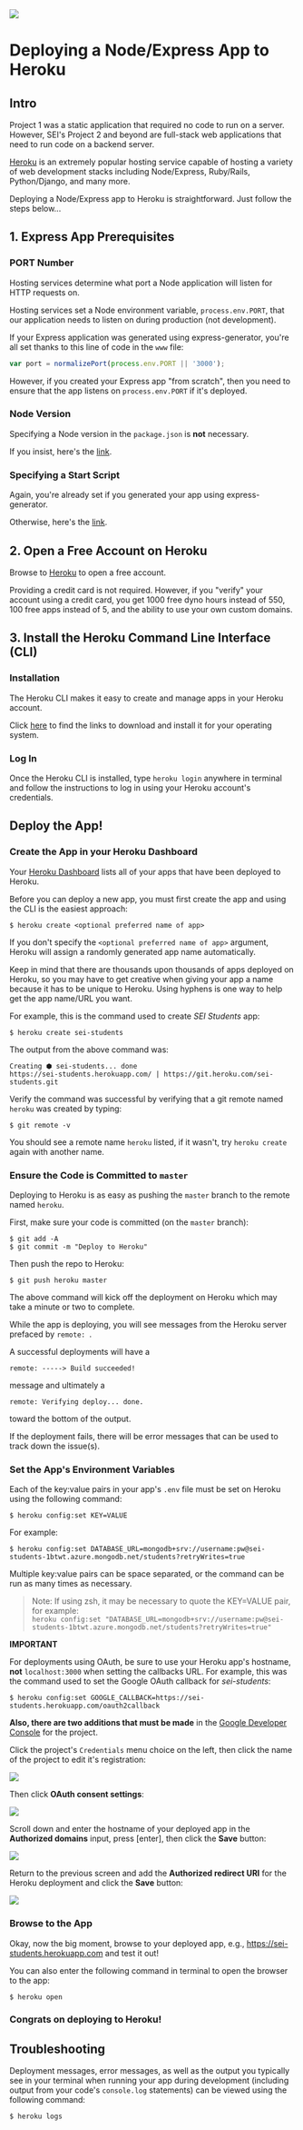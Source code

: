 <img src="https://i.imgur.com/AXPfb5w.png">

# Deploying a Node/Express App to Heroku

## Intro

Project 1 was a static application that required no code to run on a server.  However, SEI's Project 2 and beyond are full-stack web applications that need to run code on a backend server.

[Heroku](https://www.heroku.com) is an extremely popular hosting service capable of hosting a variety of web development stacks including Node/Express, Ruby/Rails, Python/Django, and many more.

Deploying a Node/Express app to Heroku is straightforward. Just follow the steps below...

## 1. Express App Prerequisites

### PORT Number

Hosting services determine what port a Node application will listen for HTTP requests on.

Hosting services set a Node environment variable, `process.env.PORT`, that our application needs to listen on during production (not development).

If your Express application was generated using express-generator, you're all set thanks to this line of code in the `www` file:

```js
var port = normalizePort(process.env.PORT || '3000');
```

However, if you created your Express app "from scratch", then you need to ensure that the app listens on `process.env.PORT` if it's deployed.

### Node Version

Specifying a Node version in the `package.json` is **not** necessary.

If you insist, here's the [link](https://devcenter.heroku.com/articles/deploying-nodejs#specify-the-version-of-node).

### Specifying a Start Script

Again, you're already set if you generated your app using express-generator.

Otherwise, here's the [link](https://devcenter.heroku.com/articles/deploying-nodejs#specifying-a-start-script).

## 2. Open a Free Account on Heroku

Browse to [Heroku](https://www.heroku.com/) to open a free account.

Providing a credit card is not required. However, if you "verify" your account using a credit card, you get 1000 free dyno hours instead of 550, 100 free apps instead of 5, and the ability to use your own custom domains.

## 3. Install the Heroku Command Line Interface (CLI)

### Installation

The Heroku CLI makes it easy to create and manage apps in your Heroku account.

Click [here](https://devcenter.heroku.com/articles/heroku-cli#download-and-install) to find the links to download and install it for your operating system.

### Log In

Once the Heroku CLI is installed, type `heroku login` anywhere in terminal and follow the instructions to log in using your Heroku account's credentials.


## Deploy the App!

### Create the App in your Heroku Dashboard

Your [Heroku Dashboard](https://dashboard.heroku.com/apps) lists all of your apps that have been deployed to Heroku.

Before you can deploy a new app, you must first create the app and using the CLI is the easiest approach:

```
$ heroku create <optional preferred name of app>
```

If you don't specify the `<optional preferred name of app>` argument, Heroku will assign a randomly generated app name automatically.

Keep in mind that there are thousands upon thousands of apps deployed on Heroku, so you may have to get creative when giving your app a name because it has to be unique to Heroku. Using hyphens is one way to help get the app name/URL you want.

For example, this is the command used to create _SEI Students_ app:

```
$ heroku create sei-students
```

The output from the above command was:

```
Creating ⬢ sei-students... done
https://sei-students.herokuapp.com/ | https://git.heroku.com/sei-students.git
```

Verify the command was successful by verifying that a git remote named `heroku` was created by typing:

```
$ git remote -v
```

You should see a remote name `heroku` listed, if it wasn't, try `heroku create` again with another name.

### Ensure the Code is Committed to `master`

Deploying to Heroku is as easy as pushing the `master` branch to the remote named `heroku`.

First, make sure your code is committed (on the `master` branch):

```
$ git add -A
$ git commit -m "Deploy to Heroku"
```

Then push the repo to Heroku:

```
$ git push heroku master
```

The above command will kick off the deployment on Heroku which may take a minute or two to complete.

While the app is deploying, you will see messages from the Heroku server prefaced by `remote: `.

A successful deployments will have a

`remote: -----> Build succeeded!`

message and ultimately a

`remote: Verifying deploy... done.`

toward the bottom of the output.

If the deployment fails, there will be error messages that can be used to track down the issue(s).

### Set the App's Environment Variables

Each of the key:value pairs in your app's `.env` file must be set on Heroku using the following command:

```
$ heroku config:set KEY=VALUE
```

For example: 

```
$ heroku config:set DATABASE_URL=mongodb+srv://username:pw@sei-students-1btwt.azure.mongodb.net/students?retryWrites=true
```

Multiple key:value pairs can be space separated, or the command can be run as many times as necessary.

> Note:  If using zsh, it may be necessary to quote the KEY=VALUE pair, for example:<br>`heroku config:set "DATABASE_URL=mongodb+srv://username:pw@sei-students-1btwt.azure.mongodb.net/students?retryWrites=true"`

**IMPORTANT**

For deployments using OAuth, be sure to use your Heroku app's hostname, **not** `localhost:3000` when setting the callbacks URL.  For example, this was the command used to set the Google OAuth callback for _sei-students_:

```
$ heroku config:set GOOGLE_CALLBACK=https://sei-students.herokuapp.com/oauth2callback
```

**Also, there are two additions that must be made** in the [Google Developer Console](https://console.developers.google.com) for the project.

Click the project's `Credentials` menu choice on the left, then click the name of the project to edit it's registration:

<img src="https://i.imgur.com/gkZnGRK.png"> 

Then click **OAuth consent settings**:

<img src="https://i.imgur.com/vSXoj3U.png">

Scroll down and enter the hostname of your deployed app in the **Authorized domains** input, press [enter], then click the **Save** button: 

<img src="https://i.imgur.com/cIooadC.png">

Return to the previous screen and add the **Authorized redirect URI** for the Heroku deployment and click the **Save** button:

<img src="https://i.imgur.com/iQ4vxVb.png">

### Browse to the App

Okay, now the big moment, browse to your deployed app, e.g., https://sei-students.herokuapp.com and test it out!

You can also enter the following command in terminal to open the browser to the app:

```
$ heroku open
```

### Congrats on deploying to Heroku!

## Troubleshooting

Deployment messages, error messages, as well as the output you typically see in your terminal when running your app during development (including output from your code's `console.log` statements) can be viewed using the following command:

```
$ heroku logs
```
  



